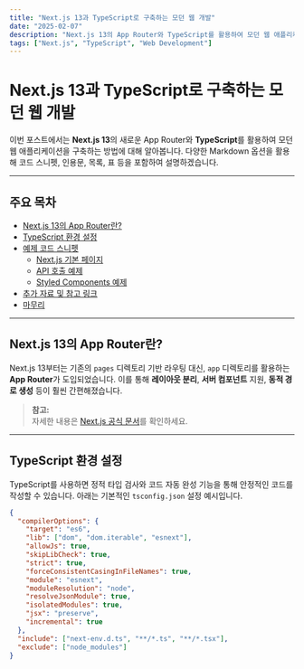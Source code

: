 ```yaml
---
title: "Next.js 13과 TypeScript로 구축하는 모던 웹 개발"
date: "2025-02-07"
description: "Next.js 13의 App Router와 TypeScript를 활용하여 모던 웹 애플리케이션을 구축하는 방법을 소개합니다."
tags: ["Next.js", "TypeScript", "Web Development"]
---
```


# Next.js 13과 TypeScript로 구축하는 모던 웹 개발

이번 포스트에서는 **Next.js 13**의 새로운 App Router와 **TypeScript**를 활용하여 모던 웹 애플리케이션을 구축하는 방법에 대해 알아봅니다. 다양한 Markdown 옵션을 활용해 코드 스니펫, 인용문, 목록, 표 등을 포함하여 설명하겠습니다.

---

## 주요 목차

- [Next.js 13의 App Router란?](#nextjs-13의-app-router란)
- [TypeScript 환경 설정](#typescript-환경-설정)
- [예제 코드 스니펫](#예제-코드-스니펫)
  - [Next.js 기본 페이지](#nextjs-기본-페이지)
  - [API 호출 예제](#api-호출-예제)
  - [Styled Components 예제](#styled-components-예제)
- [추가 자료 및 참고 링크](#추가-자료-및-참고-링크)
- [마무리](#마무리)

---

## Next.js 13의 App Router란?

Next.js 13부터는 기존의 `pages` 디렉토리 기반 라우팅 대신, `app` 디렉토리를 활용하는 **App Router**가 도입되었습니다. 이를 통해 **레이아웃 분리**, **서버 컴포넌트** 지원, **동적 경로 생성** 등이 훨씬 간편해졌습니다.

> **참고:**  
> 자세한 내용은 [Next.js 공식 문서](https://nextjs.org/docs/app)를 확인하세요.

---

## TypeScript 환경 설정

TypeScript를 사용하면 정적 타입 검사와 코드 자동 완성 기능을 통해 안정적인 코드를 작성할 수 있습니다. 아래는 기본적인 `tsconfig.json` 설정 예시입니다.

```json
{
  "compilerOptions": {
    "target": "es6",
    "lib": ["dom", "dom.iterable", "esnext"],
    "allowJs": true,
    "skipLibCheck": true,
    "strict": true,
    "forceConsistentCasingInFileNames": true,
    "module": "esnext",
    "moduleResolution": "node",
    "resolveJsonModule": true,
    "isolatedModules": true,
    "jsx": "preserve",
    "incremental": true
  },
  "include": ["next-env.d.ts", "**/*.ts", "**/*.tsx"],
  "exclude": ["node_modules"]
}
```
